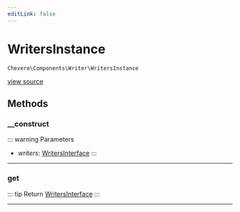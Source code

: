 ```yaml
---
editLink: false
---
```


# WritersInstance

`Chevere\Components\Writer\WritersInstance`

[view source](https://github.com/chevere/chevere/blob/main/src/Chevere/Components/Writer/WritersInstance.php)

## Methods

### __construct

::: warning Parameters
- *writers*: [WritersInterface](../../Interfaces/Writer/WritersInterface.md)
:::

---

### get

::: tip Return
[WritersInterface](../../Interfaces/Writer/WritersInterface.md)
:::

---
